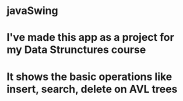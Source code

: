 # javaSwing

# I've made this app as a project for my Data Strunctures course
# It shows the basic operations like insert, search, delete on AVL trees
